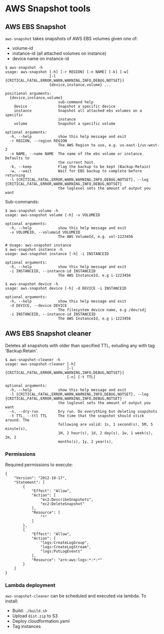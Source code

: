 # AWS Snapshot tools

## AWS EBS Snapshot

`aws-snapshot` takes snapshots of AWS EBS volumes given one of:

* volume-id
* instance-id (all attached volumes on instance)
* device name on instance-id

```
$ aws-snapshot -h
usage: aws-snapshot [-h] [-r REGION] [-n NAME] [-k] [-w]
                    [-l {CRITICAL,FATAL,ERROR,WARN,WARNING,INFO,DEBUG,NOTSET}]
                    {device,instance,volume} ...

positional arguments:
  {device,instance,volume}
                        sub-command help
    device              Snapshot a specific device
    instance            Snapshot all attached ebs volumes on a specific
                        instance
    volume              Snapshot a specific volume

optional arguments:
  -h, --help            show this help message and exit
  -r REGION, --region REGION
                        The AWS Region to use, e.g. us-east-1/us-west-2
  -n NAME, --name NAME  The name of the ebs volume or instance. Defaults to
                        the current host.
  -k, --keep            Flag the backup to be kept (Backup:Retain)
  -w, --wait            Wait for EBS backup to complete before returning
  -l {CRITICAL,FATAL,ERROR,WARN,WARNING,INFO,DEBUG,NOTSET}, --log {CRITICAL,FATAL,ERROR,WARN,WARNING,INFO,DEBUG,NOTSET}
                        the loglevel sets the amount of output you want
```

Sub-commands:

```
$ aws-snapshot volume -h
usage: aws-snapshot volume [-h] -v VOLUMEID

optional arguments:
  -h, --help            show this help message and exit
  -v VOLUMEID, --volumeid VOLUMEID
                        The AWS VolumeId, e.g. vol-1223456
```

```
# Usage: aws-snapshot instance
$ aws-snapshot instance -h
usage: aws-snapshot instance [-h] -i INSTANCEID

optional arguments:
  -h, --help            show this help message and exit
  -i INSTANCEID, --instance-id INSTANCEID
                        The AWS InstanceId, e.g i-1223456
```

```
$ aws-snapshot device -h
usage: aws-snapshot device [-h] -d DEVICE -i INSTANCEID

optional arguments:
  -h, --help            show this help message and exit
  -d DEVICE, --device DEVICE
                        The filesystem device name, e.g /dev/sdj
  -i INSTANCEID, --instance-id INSTANCEID
                        The AWS InstanceId, e.g i-1223456
```

## AWS EBS Snapshot cleaner

Deletes all snapshots with older than specified TTL, exluding any with tag 'Backup:Retain'.

```
$ aws-snapshot-cleaner -h
usage: aws-snapshot-cleaner [-h]
                            [-l {CRITICAL,FATAL,ERROR,WARN,WARNING,INFO,DEBUG,NOTSET}]
                            [-n] [-t TTL]

optional arguments:
  -h, --help            show this help message and exit
  -l {CRITICAL,FATAL,ERROR,WARN,WARNING,INFO,DEBUG,NOTSET}, --log {CRITICAL,FATAL,ERROR,WARN,WARNING,INFO,DEBUG,NOTSET}
                        the loglevel sets the amount of output you want
  -n, --dry-run         Dry run. Do everything but deleting snapshots
  -t TTL, --ttl TTL     The time that the snapshot should stick around. The
                        following are valid: 1s, 1 second(s), 5M, 5 minute(s),
                        1H, 2 hour(s), 1d, 2 day(s), 1w, 1 week(s), 2m, 2
                        months(s), 1y, 2 year(s),
```

### Permissions
Required permissions to execute:

	{
		"Version": "2012-10-17",
		"Statement": [
			{
				"Effect": "Allow",
				"Action": [
					"ec2:DescribeSnapshots",
					"ec2:DeleteSnapshot"
				],
				"Resource": [
					"*"
				]
			},
			{
				"Effect": "Allow",
				"Action": [
					"logs:CreateLogGroup",
					"logs:CreateLogStream",
					"logs:PutLogEvents"
				],
				"Resource": "arn:aws:logs:*:*:*"
			}
		]
	}

### Lambda deployment
`aws-snapshot-cleaner` can be scheduled and executed via lambda. To install:

* Build: `./build.sh`
* Upload `dist.zip` to S3
* Deploy cloudformation.yaml
* Tag instances
